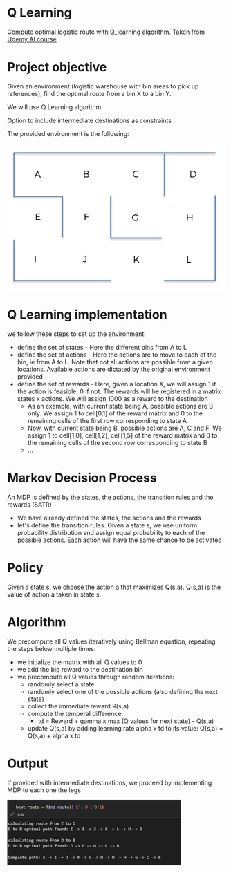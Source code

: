 # Q Learning
Compute optimal logistic route with Q_learning algorithm. Taken from [Udemy AI course](https://www.udemy.com/course/artificial-intelligence-az/)


# Project objective

Given an environment (logistic warehouse with bin areas to pick up references), find the optimal route from a bin X to a bin Y.

We will use Q Learning algorithm.

Option to include intermediate destinations as constraints

The provided environment is the following:

![](asset/environment.png)


# Q Learning implementation
we follow these steps to set up the environment:
- define the set of states - Here the different bins from A to L
- define the set of actions - Here the actions are to move to each of the bin, ie from A to L. Note that not all actions are possible from a given locations. Available actions are dictated by the original environment provided
- define the set of rewards - Here, given a location X, we will assign 1 if the action is feasible, 0 if not. The rewards will be registered in a matrix states x actions. We will assign 1000 as a reward to the destination
  - As an example, with current state being A, possible actions are B only. We assign 1 to cell[0,1] of the reward matrix and 0 to the remaining cells of the first row corresponding to state A
  - Now, with current state being B, possible actions are A, C and F. We assign 1 to cell[1,0], cell[1,2], cell[1,5] of the reward matrix and 0 to the remaining cells of the second row corresponding to state B
  - ...
 
# Markov Decision Process
An MDP is defined by the states, the actions, the transition rules and the rewards (SATR)
- We have already defined the states, the actions and the rewards
- let's define the transition rules. Given a state s, we use uniform probability distribution and assign equal probability to each of the possible actions. Each action will have the same chance to be activated

# Policy
Given a state s, we choose the action a that maximizes Q(s,a). Q(s,a) is the value of action a taken in state s.

# Algorithm
We precompute all Q values iteratively using Bellman equation, repeating the steps below multiple times:
- we initialize the matrix with all Q values to 0
- we add the big reward to the destination bin
- we precompute all Q values through random iterations:
  - randomly select a state
  - randomly select one of the possible actions (also defining the next state)
  - collect the immediate reward R(s,a)
  - compute the temperal difference:
    - td = Reward + gamma x max (Q values for next state) - Q(s,a)
  - update Q(s,a) by adding learning rate alpha x td to its value: Q(s,a) = Q(s,a) + alpha x td

# Output
If provided with intermediate destinations, we proceed by implementing MDP to each one the legs

![](asset/sample_route.png)
